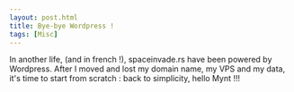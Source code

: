 ```yaml
---
layout: post.html
title: Bye-bye Wordpress !
tags: [Misc]
---
```



In another life, (and in french !), spaceinvade.rs have been powered by Wordpress. After I moved and lost my domain name, my VPS and my data, it's time to start from scratch : back to simplicity, hello Mynt !!!
